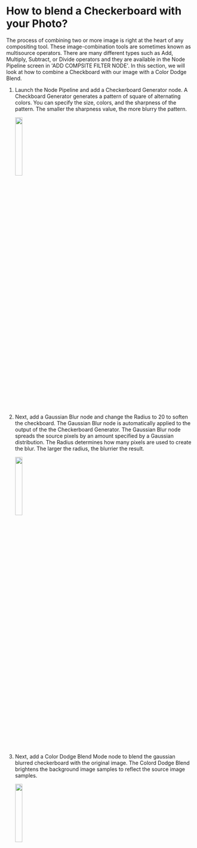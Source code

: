 # How to blend a Checkerboard with your Photo?

The process of combining two or more image is right at the heart of any compositing tool. These image-combination tools are sometimes known as multisource operators. There are many different types such as Add, Multiply, Subtract, or Divide operators and they are available in the Node Pipeline screen in 'ADD COMPSITE FILTER NODE'. In this section, we will look at how to combine a Checkboard with our image with a Color Dodge Blend. 

1. Launch the Node Pipeline and add a Checkerboard Generator node. A Checkboard Generator generates a pattern of square of alternating colors. You can specify the size, colors, and the sharpness of the pattern. The smaller the sharpness value, the more blurry the pattern.
   
   <img src="https://user-images.githubusercontent.com/47021297/187803975-2c043928-9fd9-4ba8-876e-5f6a826f54f2.PNG" width="20%" height="20%">

2. Next, add a Gaussian Blur node and change the Radius to 20 to soften the checkboard. The Gaussian Blur node is automatically applied to the output of the the Checkerboard Generator. The Gaussian Blur node spreads the source pixels by an amount specified by a Gaussian distribution. The Radius determines how many pixels are used to create the blur. The larger the radius, the blurrier the result.

   <img src="https://user-images.githubusercontent.com/47021297/187803968-391e909f-3a31-48fd-8cb6-6948572988ce.PNG" width="20%" height="20%">

3. Next, add a Color Dodge Blend Mode node to blend the gaussian blurred checkerboard with the original image. The Colord Dodge Blend brightens the background image samples to reflect the source image samples.

   <img src="https://user-images.githubusercontent.com/47021297/187803950-a92bfbd4-4b09-4af2-b3e4-573d3c6e9d03.PNG" width="20%" height="20%">
